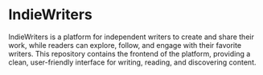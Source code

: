 # IndieWriters
IndieWriters is a platform for independent writers to create and share their work, while readers can explore, follow, and engage with their favorite writers. This repository contains the frontend of the platform, providing a clean, user-friendly interface for writing, reading, and discovering content.